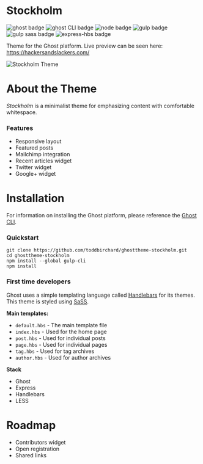 # Stockholm

![ghost badge](https://img.shields.io/badge/ghost-1.22.0-green.svg?longCache=true&style=flat-square)
![ghost CLI badge](https://img.shields.io/badge/ghost_CLI-1.6.0-green.svg?longCache=true&style=flat-square)
![node badge](https://img.shields.io/badge/node-%3E6.9%20%3C7.*-green.svg?longCache=true&style=flat-square)
![gulp badge](https://img.shields.io/badge/gulp-3.9.1-green.svg?longCache=true&style=flat-square)
![gulp sass badge](https://img.shields.io/badge/gulp_sass-3.1.0-green.svg?longCache=true&style=flat-square)
![express-hbs badge](https://img.shields.io/badge/express_hbs-1.0.4-green.svg?longCache=true&style=flat-square)

Theme for the Ghost platform. Live preview can be seen here: https://hackersandslackers.com/

![Stockholm Theme](https://miscellaneous.nyc3.digitaloceanspaces.com/stockholm.jpg)

# About the Theme

_Stockholm_ is a minimalist theme for emphasizing content with comfortable whitespace.

### Features
- Responsive layout
- Featured posts
- Mailchimp integration
- Recent articles widget
- Twitter widget
- Google+ widget

# Installation

For information on installing the Ghost platform, please reference the [Ghost CLI](https://docs.ghost.org/docs/cli-install).

### Quickstart

```
git clone https://github.com/toddbirchard/ghosttheme-stockholm.git
cd ghosttheme-stockholm
npm install --global gulp-cli
npm install
```

### First time developers

Ghost uses a simple templating language called [Handlebars](http://handlebarsjs.com/) for its themes. This theme is styled using [SaSS](https://sass-lang.com/).

**Main templates:**
- `default.hbs` - The main template file
- `index.hbs` - Used for the home page
- `post.hbs` - Used for individual posts
- `page.hbs` - Used for individual pages
- `tag.hbs` - Used for tag archives
- `author.hbs` - Used for author archives

**Stack**
- Ghost
- Express
- Handlebars
- LESS

# Roadmap
- Contributors widget
- Open registration
- Shared links

